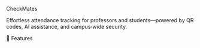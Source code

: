 CheckMates

 

Effortless attendance tracking for professors and students—powered by QR codes, AI assistance, and campus‑wide security.

🚀 Features

